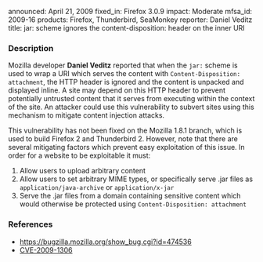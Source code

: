 announced: April 21, 2009
fixed_in: Firefox 3.0.9
impact: Moderate
mfsa_id: 2009-16
products: Firefox, Thunderbird, SeaMonkey
reporter: Daniel Veditz
title: jar: scheme ignores the content-disposition: header on the inner URI

<h3>Description</h3>

<p>Mozilla developer <strong>Daniel Veditz</strong> reported that when
the <code>jar:</code> scheme is used to wrap a URI which serves the
content with <code>Content-Disposition: attachment</code>, the HTTP
header is ignored and the content is unpacked and displayed inline.  A
site may depend on this HTTP header to prevent potentially untrusted
content that it serves from executing within the context of the site.
An attacker could use this vulnerability to subvert sites using this
mechanism to mitigate content injection attacks.</p>

<p>This vulnerability has not been fixed on the Mozilla 1.8.1 branch,
which is used to build Firefox 2 and Thunderbird 2.  However, note
that there are several mitigating factors which prevent easy
exploitation of this issue.  In order for a website to be exploitable
it must:</p>

<ol>
  <li>Allow users to upload arbitrary content</li>
  <li>Allow users to set arbitrary MIME types, or specifically serve
  .jar files as <code>application/java-archive</code>
  or <code>application/x-jar</code></li>
  <li>Serve the .jar files from a domain containing sensitive content which would otherwise be protected using <code>Content-Disposition: attachment</code></li>
</ol>

<h3>References</h3>

<ul>
  <li><a href="https://bugzilla.mozilla.org/show_bug.cgi?id=474536">https://bugzilla.mozilla.org/show_bug.cgi?id=474536</a></li>
  <li><a class="ex-ref" href="http://cve.mitre.org/cgi-bin/cvename.cgi?name=CVE-2009-1306">CVE-2009-1306</a></li>
</ul>



